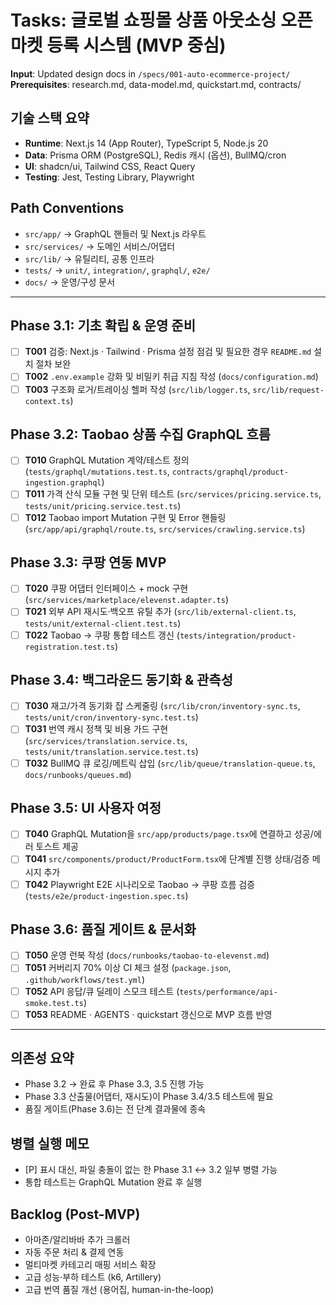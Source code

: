 # Tasks: 글로벌 쇼핑몰 상품 아웃소싱 오픈마켓 등록 시스템 (MVP 중심)

**Input**: Updated design docs in `/specs/001-auto-ecommerce-project/`
**Prerequisites**: research.md, data-model.md, quickstart.md, contracts/

## 기술 스택 요약
- **Runtime**: Next.js 14 (App Router), TypeScript 5, Node.js 20
- **Data**: Prisma ORM (PostgreSQL), Redis 캐시 (옵션), BullMQ/cron
- **UI**: shadcn/ui, Tailwind CSS, React Query
- **Testing**: Jest, Testing Library, Playwright

## Path Conventions
- `src/app/` → GraphQL 핸들러 및 Next.js 라우트
- `src/services/` → 도메인 서비스/어댑터
- `src/lib/` → 유틸리티, 공통 인프라
- `tests/` → `unit/`, `integration/`, `graphql/`, `e2e/`
- `docs/` → 운영/구성 문서

---

## Phase 3.1: 기초 확립 & 운영 준비
- [ ] **T001** 검증: Next.js · Tailwind · Prisma 설정 점검 및 필요한 경우 `README.md` 설치 절차 보완
- [ ] **T002** `.env.example` 강화 및 비밀키 취급 지침 작성 (`docs/configuration.md`)
- [ ] **T003** 구조화 로거/트레이싱 헬퍼 작성 (`src/lib/logger.ts`, `src/lib/request-context.ts`)

## Phase 3.2: Taobao 상품 수집 GraphQL 흐름
- [ ] **T010** GraphQL Mutation 계약/테스트 정의 (`tests/graphql/mutations.test.ts`, `contracts/graphql/product-ingestion.graphql`)
- [ ] **T011** 가격 산식 모듈 구현 및 단위 테스트 (`src/services/pricing.service.ts`, `tests/unit/pricing.service.test.ts`)
- [ ] **T012** Taobao import Mutation 구현 및 Error 핸들링 (`src/app/api/graphql/route.ts`, `src/services/crawling.service.ts`)

## Phase 3.3: 쿠팡 연동 MVP
- [ ] **T020** 쿠팡 어댑터 인터페이스 + mock 구현 (`src/services/marketplace/elevenst.adapter.ts`)
- [ ] **T021** 외부 API 재시도·백오프 유틸 추가 (`src/lib/external-client.ts`, `tests/unit/external-client.test.ts`)
- [ ] **T022** Taobao → 쿠팡 통합 테스트 갱신 (`tests/integration/product-registration.test.ts`)

## Phase 3.4: 백그라운드 동기화 & 관측성
- [ ] **T030** 재고/가격 동기화 잡 스케줄링 (`src/lib/cron/inventory-sync.ts`, `tests/unit/cron/inventory-sync.test.ts`)
- [ ] **T031** 번역 캐시 정책 및 비용 가드 구현 (`src/services/translation.service.ts`, `tests/unit/translation.service.test.ts`)
- [ ] **T032** BullMQ 큐 로깅/메트릭 삽입 (`src/lib/queue/translation-queue.ts`, `docs/runbooks/queues.md`)

## Phase 3.5: UI 사용자 여정
- [ ] **T040** GraphQL Mutation을 `src/app/products/page.tsx`에 연결하고 성공/에러 토스트 제공
- [ ] **T041** `src/components/product/ProductForm.tsx`에 단계별 진행 상태/검증 메시지 추가
- [ ] **T042** Playwright E2E 시나리오로 Taobao → 쿠팡 흐름 검증 (`tests/e2e/product-ingestion.spec.ts`)

## Phase 3.6: 품질 게이트 & 문서화
- [ ] **T050** 운영 런북 작성 (`docs/runbooks/taobao-to-elevenst.md`)
- [ ] **T051** 커버리지 70% 이상 CI 체크 설정 (`package.json`, `.github/workflows/test.yml`)
- [ ] **T052** API 응답/큐 딜레이 스모크 테스트 (`tests/performance/api-smoke.test.ts`)
- [ ] **T053** README · AGENTS · quickstart 갱신으로 MVP 흐름 반영

---

## 의존성 요약
- Phase 3.2 → 완료 후 Phase 3.3, 3.5 진행 가능
- Phase 3.3 산출물(어댑터, 재시도)이 Phase 3.4/3.5 테스트에 필요
- 품질 게이트(Phase 3.6)는 전 단계 결과물에 종속

## 병렬 실행 메모
- [P] 표시 대신, 파일 충돌이 없는 한 Phase 3.1 ↔ 3.2 일부 병렬 가능
- 통합 테스트는 GraphQL Mutation 완료 후 실행

## Backlog (Post-MVP)
- 아마존/알리바바 추가 크롤러
- 자동 주문 처리 & 결제 연동
- 멀티마켓 카테고리 매핑 서비스 확장
- 고급 성능·부하 테스트 (k6, Artillery)
- 고급 번역 품질 개선 (용어집, human-in-the-loop)
